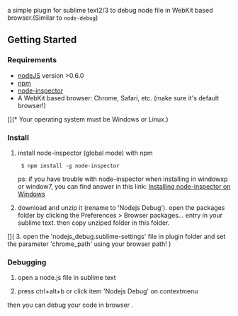 a  simple plugin for sublime text2/3 to debug node file  in  WebKit based browser.(Similar to `node-debug`)

## Getting Started


### Requirements

* [nodeJS](http://github.com/ry/node) version >0.6.0
* [npm](http://github.com/isaacs/npm)
* [node-inspector](https://github.com/dannycoates/node-inspector)
* A WebKit based browser: Chrome, Safari, etc. (make sure it's default browser!)

[](* Your operating system must be Windows or Linux.)

### Install

1. install node-inspector (global mode) with npm

        $ npm install -g node-inspector

   ps: if you have trouble with  node-inspector when installing in  windowxp or window7, you can find answer in this link: [Installing node-inspector on Windows](http://stackoverflow.com/questions/11695739/installing-node-inspector-on-windows)

2. download and unzip it (rename to 'Nodejs Debug'). open the packages folder  by  clicking  the Preferences > Browser packages... entry in your sublime text. then copy unziped folder in this folder.

[](
3. open  the  'nodejs_debug.sublime-settings'  file in plugin folder and set the parameter 'chrome_path' using your browser path!
)

### Debugging

1. open a node.js file in sublime text

2. press ctrl+alt+b or click  item 'Nodejs Debug' on  contextmenu

then you can debug your code in browser .




